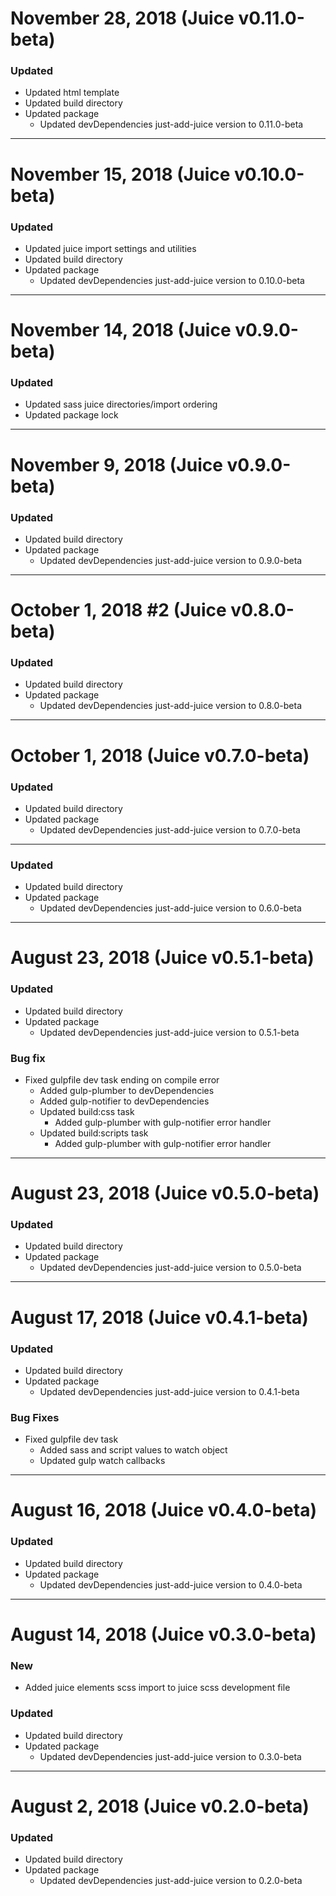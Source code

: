 # November 28, 2018 (Juice v0.11.0-beta)

### Updated
- Updated html template
- Updated build directory
- Updated package
    - Updated devDependencies just-add-juice version to 0.11.0-beta


-----


# November 15, 2018 (Juice v0.10.0-beta)

### Updated
- Updated juice import settings and utilities
- Updated build directory
- Updated package
    - Updated devDependencies just-add-juice version to 0.10.0-beta


-----


# November 14, 2018 (Juice v0.9.0-beta)

### Updated
- Updated sass juice directories/import ordering
- Updated package lock


-----


# November 9, 2018 (Juice v0.9.0-beta)

### Updated
- Updated build directory
- Updated package
    - Updated devDependencies just-add-juice version to 0.9.0-beta


-----


# October 1, 2018 #2 (Juice v0.8.0-beta)

### Updated
- Updated build directory
- Updated package
    - Updated devDependencies just-add-juice version to 0.8.0-beta


-----


# October 1, 2018 (Juice v0.7.0-beta)

### Updated
- Updated build directory
- Updated package
    - Updated devDependencies just-add-juice version to 0.7.0-beta


-----


### Updated
- Updated build directory
- Updated package
    - Updated devDependencies just-add-juice version to 0.6.0-beta


-----


# August 23, 2018 (Juice v0.5.1-beta)

### Updated
- Updated build directory
- Updated package
    - Updated devDependencies just-add-juice version to 0.5.1-beta

### Bug fix
- Fixed gulpfile dev task ending on compile error
    - Added gulp-plumber to devDependencies
    - Added gulp-notifier to devDependencies
    - Updated build:css task
        - Added gulp-plumber with gulp-notifier error handler
    - Updated build:scripts task
        - Added gulp-plumber with gulp-notifier error handler


-----


# August 23, 2018 (Juice v0.5.0-beta)

### Updated
- Updated build directory
- Updated package
    - Updated devDependencies just-add-juice version to 0.5.0-beta


-----


# August 17, 2018 (Juice v0.4.1-beta)

### Updated
- Updated build directory
- Updated package
    - Updated devDependencies just-add-juice version to 0.4.1-beta

### Bug Fixes
- Fixed gulpfile dev task
    - Added sass and script values to watch object
    - Updated gulp watch callbacks


-----


# August 16, 2018 (Juice v0.4.0-beta)

### Updated
- Updated build directory
- Updated package
    - Updated devDependencies just-add-juice version to 0.4.0-beta


-----


# August 14, 2018 (Juice v0.3.0-beta)

### New
- Added juice elements scss import to juice scss development file

### Updated
- Updated build directory
- Updated package
    - Updated devDependencies just-add-juice version to 0.3.0-beta


-----


# August 2, 2018 (Juice v0.2.0-beta)

### Updated
- Updated build directory
- Updated package
    - Updated devDependencies just-add-juice version to 0.2.0-beta
